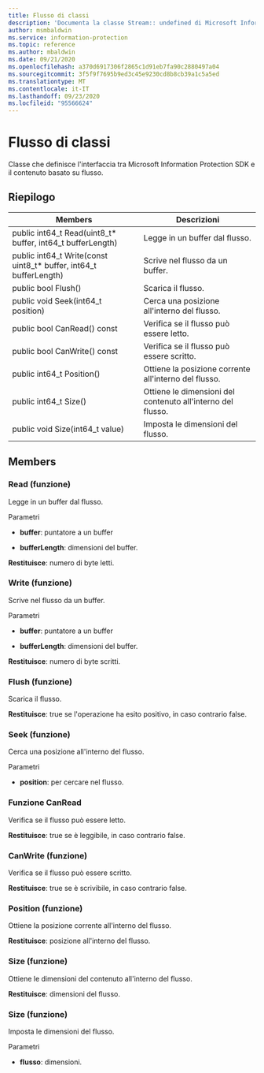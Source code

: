 ```yaml
---
title: Flusso di classi
description: 'Documenta la classe Stream:: undefined di Microsoft Information Protection (MIP) SDK.'
author: msmbaldwin
ms.service: information-protection
ms.topic: reference
ms.author: mbaldwin
ms.date: 09/21/2020
ms.openlocfilehash: a370d6917306f2865c1d91eb7fa90c2880497a04
ms.sourcegitcommit: 3f5f9f7695b9ed3c45e9230cd8b8cb39a1c5a5ed
ms.translationtype: MT
ms.contentlocale: it-IT
ms.lasthandoff: 09/23/2020
ms.locfileid: "95566624"
---
```

# <a name="class-stream"></a>Flusso di classi 
Classe che definisce l'interfaccia tra Microsoft Information Protection SDK e il contenuto basato su flusso.
  
## <a name="summary"></a>Riepilogo
 Members                        | Descrizioni                                
--------------------------------|---------------------------------------------
public int64_t Read(uint8_t* buffer, int64_t bufferLength)  |  Legge in un buffer dal flusso.
public int64_t Write(const uint8_t* buffer, int64_t bufferLength)  |  Scrive nel flusso da un buffer.
public bool Flush()  |  Scarica il flusso.
public void Seek(int64_t position)  |  Cerca una posizione all'interno del flusso.
public bool CanRead() const  |  Verifica se il flusso può essere letto.
public bool CanWrite() const  |  Verifica se il flusso può essere scritto.
public int64_t Position()  |  Ottiene la posizione corrente all'interno del flusso.
public int64_t Size()  |  Ottiene le dimensioni del contenuto all'interno del flusso.
public void Size(int64_t value)  |  Imposta le dimensioni del flusso.
  
## <a name="members"></a>Members
  
### <a name="read-function"></a>Read (funzione)
Legge in un buffer dal flusso.

Parametri  
* **buffer**: puntatore a un buffer 


* **bufferLength**: dimensioni del buffer. 



  
**Restituisce**: numero di byte letti.
  
### <a name="write-function"></a>Write (funzione)
Scrive nel flusso da un buffer.

Parametri  
* **buffer**: puntatore a un buffer 


* **bufferLength**: dimensioni del buffer. 



  
**Restituisce**: numero di byte scritti.
  
### <a name="flush-function"></a>Flush (funzione)
Scarica il flusso.

  
**Restituisce**: true se l'operazione ha esito positivo, in caso contrario false.
  
### <a name="seek-function"></a>Seek (funzione)
Cerca una posizione all'interno del flusso.

Parametri  
* **position**: per cercare nel flusso.


  
### <a name="canread-function"></a>Funzione CanRead
Verifica se il flusso può essere letto.

  
**Restituisce**: true se è leggibile, in caso contrario false.
  
### <a name="canwrite-function"></a>CanWrite (funzione)
Verifica se il flusso può essere scritto.

  
**Restituisce**: true se è scrivibile, in caso contrario false.
  
### <a name="position-function"></a>Position (funzione)
Ottiene la posizione corrente all'interno del flusso.

  
**Restituisce**: posizione all'interno del flusso.
  
### <a name="size-function"></a>Size (funzione)
Ottiene le dimensioni del contenuto all'interno del flusso.

  
**Restituisce**: dimensioni del flusso.
  
### <a name="size-function"></a>Size (funzione)
Imposta le dimensioni del flusso.

Parametri  
* **flusso**: dimensioni.

